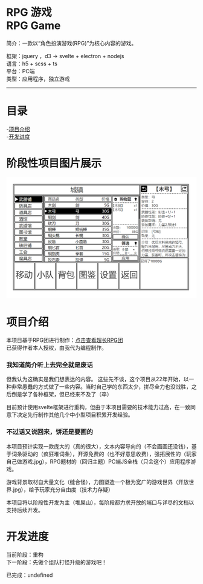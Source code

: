 # RPG 游戏 <br>RPG Game

简介：一款以“角色扮演游戏(RPG)”为核心内容的游戏。

框架：jquery ，d3 → svelte + electron + nodejs  
语言：h5 + scss + ts  
平台：PC端  
类型：应用程序，独立游戏

---

# 目录

-[项目介绍 ](#项目介绍)   
-[开发进度](#开发进度)

# 阶段性项目图片展示

![](文档/开发/阶段性项目展示/image.PNG)

# 项目介绍

本项目基于RPG团进行制作：[点击查看超长RPG团](https://www.nmbxd1.com/t/52825229?r=52825229&scrollInto=true)  
已获得作者本人授权，由我代为编程制作。

### 我知道简介听上去完全就是废话

但我认为这确实是我们想表达的内容。
这些先不谈，这个项目从22年开始，以一种非常愚蠢的方式做了一些内容。当时自己学的东西太少，拼尽全力也没战胜，之后倒是学了各种框架，但已经来不及了（卒）

目前预计使用svelte框架进行重构，但由于本项目需要的技术能力过高，在一致同意下决定先行制作其他几个中小型项目积累开发经验。

### 不过话又说回来，饼还是要画的

本项目预计实现一款庞大的（真的很大），文本内容导向的（不会画画还没钱），基于词条驱动的（疯狂堆词条），开源免费的（也不好意思收费），强拓展性的（玩家自己做游戏.jpg），RPG题材的（回归主题）PC端JS全栈（只会这个）应用程序游戏。

游戏背景取材自大量文化（缝合怪），力图塑造一个极为宽广的游戏世界（开放世界.jpg），给予玩家充分自由度（技术力存疑）

本项目将以阶段性开发为主（堆屎山），每阶段都力求开放的端口与详尽的文档以支持后续开发。

# 开发进度

当前阶段：重构  
下一阶段：先做个组队打怪升级的游戏吧！

已完成：undefined


